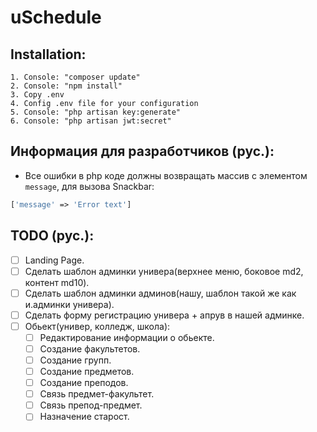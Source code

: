 uSchedule
=========

Installation:
-------------

```
1. Console: "composer update"
2. Console: "npm install"
3. Copy .env
4. Config .env file for your configuration
5. Console: "php artisan key:generate"
6. Console: "php artisan jwt:secret"
```

Информация для разработчиков (рус.):
------------------------------------
- Все ошибки в php коде должны возвращать массив с
элементом `message`, для вызова Snackbar:

```php
['message' => 'Error text']
```

TODO (рус.):
------------
- [ ] Landing Page.
- [ ] Сделать шаблон админки универа(верхнее меню, боковое md2, контент md10).
- [ ] Сделать шаблон админки админов(нашу, шаблон такой же как и.админки универа).
- [ ] Сделать форму регистрацию универа + апрув в нашей админке.
- [ ] Обьект(универ, колледж, школа):
  - [ ] Редактирование информации о обьекте.
  - [ ] Создание факультетов.
  - [ ] Создание групп.
  - [ ] Создание предметов.
  - [ ] Создание преподов.
  - [ ] Связь предмет-факультет.
  - [ ] Связь препод-предмет.
  - [ ] Назначение старост.
